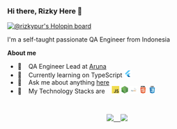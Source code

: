 
### Hi there, Rizky Here 👋
[![@rizkypur's Holopin board](https://holopin.io/api/user/board?user=rizkypur)](https://holopin.io/@rizkypur)


I'm a self-taught passionate QA Engineer from Indonesia 

**About me**

- 💼 &nbsp;&nbsp; QA Engineer Lead at [Aruna](https:aruna.id/)
- 🎒 &nbsp;&nbsp; Currently learning on TypeScript <code><img height="17" alt="flutter" src="https://raw.githubusercontent.com/github/explore/80688e429a7d4ef2fca1e82350fe8e3517d3494d/topics/flutter/flutter.png"></code>
- 💬 &nbsp;&nbsp; Ask me about anything [here](https://github.com/rizkypur/rizkypur/issues)
- 👯 &nbsp;&nbsp; My Technology Stacks are &nbsp;&nbsp; <code><img height="17" alt="javascript" src="https://raw.githubusercontent.com/github/explore/80688e429a7d4ef2fca1e82350fe8e3517d3494d/topics/javascript/javascript.png"></code>
<code><img height="17" alt="nodejs" src="https://raw.githubusercontent.com/github/explore/80688e429a7d4ef2fca1e82350fe8e3517d3494d/topics/nodejs/nodejs.png"></code>
<code><img height="17" alt="mysql" src="https://raw.githubusercontent.com/github/explore/80688e429a7d4ef2fca1e82350fe8e3517d3494d/topics/mysql/mysql.png"></code>
<code><img height="17" alt="html" src="https://raw.githubusercontent.com/github/explore/80688e429a7d4ef2fca1e82350fe8e3517d3494d/topics/html/html.png"></code>
<code><img height="17" alt="css" src="https://raw.githubusercontent.com/github/explore/5c058a388828bb5fde0bcafd4bc867b5bb3f26f3/topics/css/css.png"></code>

<br />

<p align="center">
<a href="https://github.com/rizkypur">
  <img height="180em" src="https://github-readme-stats-eight-theta.vercel.app/api?username=rizkypur&show_icons=true&theme=algolia&include_all_commits=true&count_private=true"/> &nbsp;&nbsp;
  <img height="180em" src="https://github-readme-stats-eight-theta.vercel.app/api/top-langs/?username=rizkypur&layout=compact&langs_count=8&theme=algolia"/>
</a>
</p>
